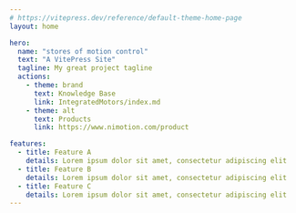 ```yaml
---
# https://vitepress.dev/reference/default-theme-home-page
layout: home

hero:
  name: "stores of motion control"
  text: "A VitePress Site"
  tagline: My great project tagline
  actions:
    - theme: brand
      text: Knowledge Base
      link: IntegratedMotors/index.md
    - theme: alt
      text: Products
      link: https://www.nimotion.com/product

features:
  - title: Feature A
    details: Lorem ipsum dolor sit amet, consectetur adipiscing elit
  - title: Feature B
    details: Lorem ipsum dolor sit amet, consectetur adipiscing elit
  - title: Feature C
    details: Lorem ipsum dolor sit amet, consectetur adipiscing elit
---
```


